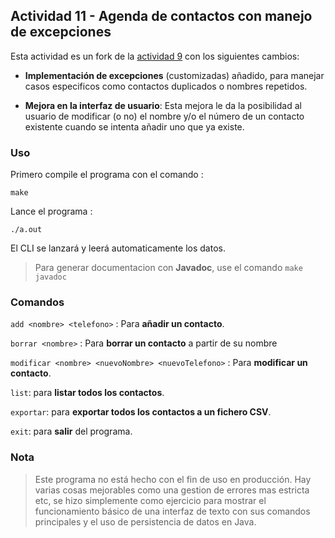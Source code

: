 ## Actividad 11 - Agenda de contactos con manejo de excepciones

Esta actividad es un fork de la [actividad 9](https://github.com/KhalidCEU/actividad9) con los siguientes cambios:
   - **Implementación de excepciones** (customizadas) añadido, para manejar casos especificos como contactos duplicados o nombres repetidos.

  - **Mejora en la interfaz de usuario**: Esta mejora le da la posibilidad al usuario de modificar (o no) el nombre y/o el número de un contacto existente cuando se intenta añadir uno que ya existe.

### Uso

Primero compile el programa con el comando :

```
make
```

Lance el programa :

```
./a.out
```

El CLI se lanzará y leerá automaticamente los datos.

> Para generar documentacion con **Javadoc**, use el comando ```make javadoc```

### Comandos

  ```add <nombre> <telefono>``` : Para **añadir un contacto**.

  ```borrar <nombre>``` : Para **borrar un contacto** a partir de su nombre

  ```modificar <nombre> <nuevoNombre> <nuevoTelefono>``` : Para **modificar un contacto**.

  ```list```: para **listar todos los contactos**.

  ```exportar```: para **exportar todos los contactos a un fichero CSV**.


  ```exit```: para **salir** del programa.

### Nota

> Este programa no está hecho con el fin de uso en producción. Hay varias cosas mejorables como una gestion de errores mas estricta etc, se hizo simplemente como ejercicio para mostrar el funcionamiento básico de una interfaz de texto con sus comandos principales y el uso de persistencia de datos en Java.